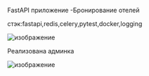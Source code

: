 FastAPI приложение -Бронирование отелей

стэк:fastapi,redis,celery,pytest,docker,logging

![изображение](https://github.com/Foxik007/fastapi_booking/assets/85826675/3d55455f-bcd8-4577-82d4-d0f19b8e8262)

Реализована админка

![изображение](https://github.com/Foxik007/fastapi_booking/assets/85826675/d052e55d-316a-4f97-a327-143f60d93f63)
